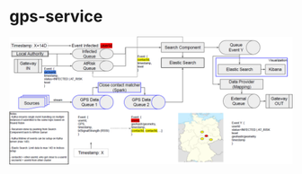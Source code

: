 # gps-service

![concept](https://github.com/OneTrackingFramework/gps-service/blob/master/concept.png)

